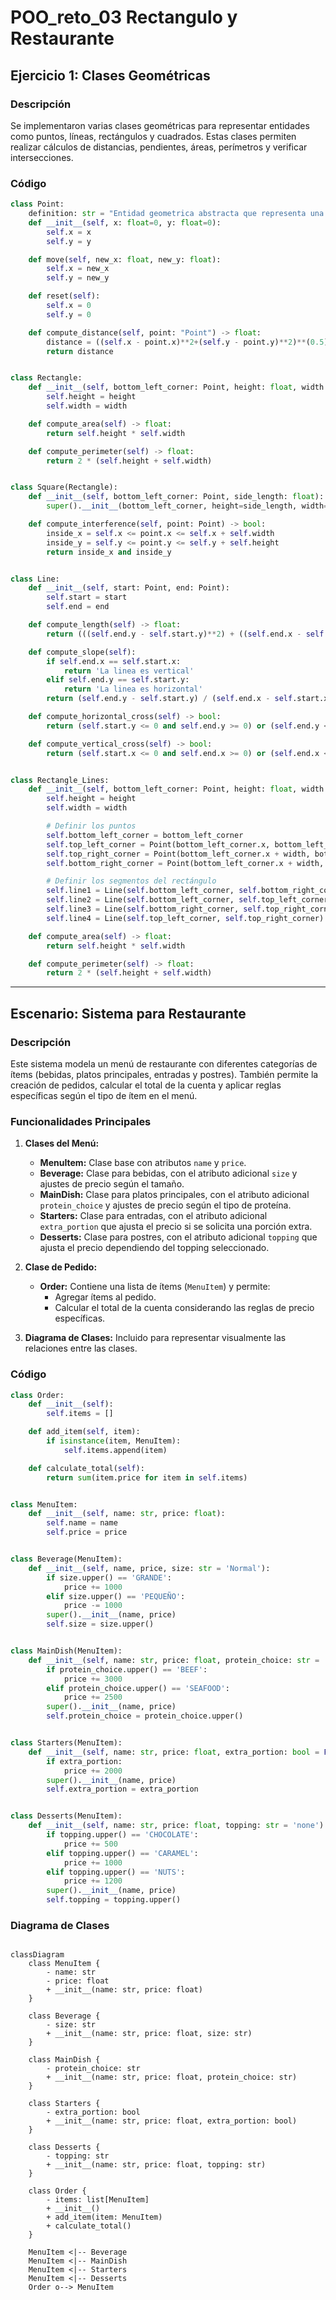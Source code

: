# POO_reto_03 Rectangulo y Restaurante

## Ejercicio 1: Clases Geométricas

### Descripción
Se implementaron varias clases geométricas para representar entidades como puntos, líneas, rectángulos y cuadrados. Estas clases permiten realizar cálculos de distancias, pendientes, áreas, perímetros y verificar intersecciones.

### Código
```python
class Point:
    definition: str = "Entidad geometrica abstracta que representa una ubicación en un espacio."
    def __init__(self, x: float=0, y: float=0):
        self.x = x
        self.y = y

    def move(self, new_x: float, new_y: float):
        self.x = new_x
        self.y = new_y

    def reset(self):
        self.x = 0
        self.y = 0

    def compute_distance(self, point: "Point") -> float:
        distance = ((self.x - point.x)**2+(self.y - point.y)**2)**(0.5)
        return distance


class Rectangle:
    def __init__(self, bottom_left_corner: Point, height: float, width: float):
        self.height = height
        self.width = width

    def compute_area(self) -> float:
        return self.height * self.width

    def compute_perimeter(self) -> float:
        return 2 * (self.height + self.width)


class Square(Rectangle):
    def __init__(self, bottom_left_corner: Point, side_length: float):
        super().__init__(bottom_left_corner, height=side_length, width=side_length)

    def compute_interference(self, point: Point) -> bool:
        inside_x = self.x <= point.x <= self.x + self.width
        inside_y = self.y <= point.y <= self.y + self.height
        return inside_x and inside_y


class Line:
    def __init__(self, start: Point, end: Point):
        self.start = start
        self.end = end

    def compute_length(self) -> float:
        return (((self.end.y - self.start.y)**2) + ((self.end.x - self.start.x)**2))**0.5

    def compute_slope(self):
        if self.end.x == self.start.x:
            return 'La linea es vertical'
        elif self.end.y == self.start.y:
            return 'La linea es horizontal'
        return (self.end.y - self.start.y) / (self.end.x - self.start.x)

    def compute_horizontal_cross(self) -> bool:
        return (self.start.y <= 0 and self.end.y >= 0) or (self.end.y <= 0 and self.start.y >= 0)

    def compute_vertical_cross(self) -> bool:
        return (self.start.x <= 0 and self.end.x >= 0) or (self.end.x <= 0 and self.start.x >= 0)


class Rectangle_Lines:
    def __init__(self, bottom_left_corner: Point, height: float, width: float):
        self.height = height
        self.width = width

        # Definir los puntos
        self.bottom_left_corner = bottom_left_corner
        self.top_left_corner = Point(bottom_left_corner.x, bottom_left_corner.y + height)
        self.top_right_corner = Point(bottom_left_corner.x + width, bottom_left_corner.y + height)
        self.bottom_right_corner = Point(bottom_left_corner.x + width, bottom_left_corner.y)

        # Definir los segmentos del rectángulo
        self.line1 = Line(self.bottom_left_corner, self.bottom_right_corner)
        self.line2 = Line(self.bottom_left_corner, self.top_left_corner)
        self.line3 = Line(self.bottom_right_corner, self.top_right_corner)
        self.line4 = Line(self.top_left_corner, self.top_right_corner)

    def compute_area(self) -> float:
        return self.height * self.width

    def compute_perimeter(self) -> float:
        return 2 * (self.height + self.width)
```


---

## Escenario: Sistema para Restaurante

### Descripción
Este sistema modela un menú de restaurante con diferentes categorías de ítems (bebidas, platos principales, entradas y postres). También permite la creación de pedidos, calcular el total de la cuenta y aplicar reglas específicas según el tipo de ítem en el menú.

### Funcionalidades Principales
1. **Clases del Menú:**
   - **MenuItem:** Clase base con atributos `name` y `price`.
   - **Beverage:** Clase para bebidas, con el atributo adicional `size` y ajustes de precio según el tamaño.
   - **MainDish:** Clase para platos principales, con el atributo adicional `protein_choice` y ajustes de precio según el tipo de proteína.
   - **Starters:** Clase para entradas, con el atributo adicional `extra_portion` que ajusta el precio si se solicita una porción extra.
   - **Desserts:** Clase para postres, con el atributo adicional `topping` que ajusta el precio dependiendo del topping seleccionado.

2. **Clase de Pedido:**
   - **Order:** Contiene una lista de ítems (`MenuItem`) y permite:
     - Agregar ítems al pedido.
     - Calcular el total de la cuenta considerando las reglas de precio específicas.

3. **Diagrama de Clases:** Incluido para representar visualmente las relaciones entre las clases.

### Código
```python
class Order:
    def __init__(self):
        self.items = []

    def add_item(self, item):
        if isinstance(item, MenuItem):
            self.items.append(item)

    def calculate_total(self):
        return sum(item.price for item in self.items)


class MenuItem:
    def __init__(self, name: str, price: float):
        self.name = name
        self.price = price


class Beverage(MenuItem):    
    def __init__(self, name, price, size: str = 'Normal'):
        if size.upper() == 'GRANDE': 
            price += 1000
        elif size.upper() == 'PEQUEÑO': 
            price -= 1000
        super().__init__(name, price)
        self.size = size.upper()


class MainDish(MenuItem):
    def __init__(self, name: str, price: float, protein_choice: str = 'chicken'):
        if protein_choice.upper() == 'BEEF': 
            price += 3000
        elif protein_choice.upper() == 'SEAFOOD': 
            price += 2500
        super().__init__(name, price)
        self.protein_choice = protein_choice.upper()


class Starters(MenuItem):
    def __init__(self, name: str, price: float, extra_portion: bool = False):
        if extra_portion: 
            price += 2000
        super().__init__(name, price)
        self.extra_portion = extra_portion


class Desserts(MenuItem):
    def __init__(self, name: str, price: float, topping: str = 'none'):
        if topping.upper() == 'CHOCOLATE': 
            price += 500
        elif topping.upper() == 'CARAMEL': 
            price += 1000
        elif topping.upper() == 'NUTS': 
            price += 1200
        super().__init__(name, price)
        self.topping = topping.upper()
````

### Diagrama de Clases
```mermaid

classDiagram
    class MenuItem {
        - name: str
        - price: float
        + __init__(name: str, price: float)
    }
    
    class Beverage {
        - size: str
        + __init__(name: str, price: float, size: str)
    }
    
    class MainDish {
        - protein_choice: str
        + __init__(name: str, price: float, protein_choice: str)
    }
    
    class Starters {
        - extra_portion: bool
        + __init__(name: str, price: float, extra_portion: bool)
    }
    
    class Desserts {
        - topping: str
        + __init__(name: str, price: float, topping: str)
    }
    
    class Order {
        - items: list[MenuItem]
        + __init__()
        + add_item(item: MenuItem)
        + calculate_total()
    }
    
    MenuItem <|-- Beverage
    MenuItem <|-- MainDish
    MenuItem <|-- Starters
    MenuItem <|-- Desserts
    Order o--> MenuItem
```

